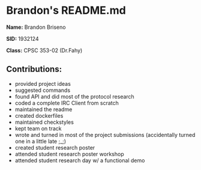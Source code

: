 # Brandon's README.md

**Name:** Brandon Briseno 

**SID:** 1932124 

**Class:** CPSC 353-02 (Dr.Fahy)

## Contributions:
* provided project ideas
* suggested commands
* found API and did most of the protocol research
* coded a complete IRC Client from scratch
* maintained the readme
* created dockerfiles
* maintained checkstyles
* kept team on track
* wrote and turned in most of the project submissions (accidentally turned one in a little late ;_;)
* created student research poster
* attended student research poster workshop
* attended student research day w/ a functional demo

